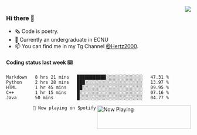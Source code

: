 <img  align="right" src="https://github-readme-stats.vercel.app/api?username=BillChen2K&show_icons=true&count_private=true&hide_title=true">

### Hi there 👋

- 🗞 Code is poetry.
- 🌱 Currently an undergraduate in ECNU
- 📫 You can find me in my Tg Channel [@Hertz2000](https://t.me/Hertz2000).

#### Coding status last week ⌨️

<!--START_SECTION:waka-->
```text
Markdown   8 hrs 21 mins   ███████████░░░░░░░░░░░░░░   47.31 % 
Python     2 hrs 28 mins   ███░░░░░░░░░░░░░░░░░░░░░░   13.97 % 
HTML       1 hr 45 mins    ██░░░░░░░░░░░░░░░░░░░░░░░   09.95 % 
C++        1 hr 15 mins    █░░░░░░░░░░░░░░░░░░░░░░░░   07.16 % 
Java       50 mins         █░░░░░░░░░░░░░░░░░░░░░░░░   04.77 %
```
<!--END_SECTION:waka-->


<div>
<a href="https://spotify-now-playing.billchen2k.vercel.app/now-playing?open">
   <img align="right" src="https://spotify-now-playing.billchen2k.vercel.app/now-playing" width="256" height="64" alt="Now Playing">
</a>
</div>

<div>
<p align="right"><code>🎵 Now playing on Spotify</code></p>
</div>

<!--
**BillChen2K/BillChen2K** is a ✨ _special_ ✨ repository because its `README.md` (this file) appears on your GitHub profile.

Here are some ideas to get you started:

- 🔭 I’m currently working on ...
- 🌱 I’m currently learning ...
- 👯 I’m looking to collaborate on ...
- 🤔 I’m looking for help with ...
- 💬 Ask me about ...
- 📫 How to reach me: ...
- 😄 Pronouns: ...
- ⚡ Fun fact: ...
-->
